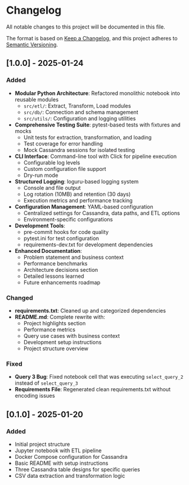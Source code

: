 # Changelog

All notable changes to this project will be documented in this file.

The format is based on [Keep a Changelog](https://keepachangelog.com/en/1.0.0/),
and this project adheres to [Semantic Versioning](https://semver.org/spec/v2.0.0.html).

## [1.0.0] - 2025-01-24

### Added
- **Modular Python Architecture**: Refactored monolithic notebook into reusable modules
  - `src/etl/`: Extract, Transform, Load modules
  - `src/db/`: Connection and schema management
  - `src/utils/`: Configuration and logging utilities
- **Comprehensive Testing Suite**: pytest-based tests with fixtures and mocks
  - Unit tests for extraction, transformation, and loading
  - Test coverage for error handling
  - Mock Cassandra sessions for isolated testing
- **CLI Interface**: Command-line tool with Click for pipeline execution
  - Configurable log levels
  - Custom configuration file support
  - Dry-run mode
- **Structured Logging**: loguru-based logging system
  - Console and file output
  - Log rotation (10MB) and retention (30 days)
  - Execution metrics and performance tracking
- **Configuration Management**: YAML-based configuration
  - Centralized settings for Cassandra, data paths, and ETL options
  - Environment-specific configurations
- **Development Tools**:
  - pre-commit hooks for code quality
  - pytest.ini for test configuration
  - requirements-dev.txt for development dependencies
- **Enhanced Documentation**:
  - Problem statement and business context
  - Performance benchmarks
  - Architecture decisions section
  - Detailed lessons learned
  - Future enhancements roadmap

### Changed
- **requirements.txt**: Cleaned up and categorized dependencies
- **README.md**: Complete rewrite with:
  - Project highlights section
  - Performance metrics
  - Query use cases with business context
  - Development setup instructions
  - Project structure overview

### Fixed
- **Query 3 Bug**: Fixed notebook cell that was executing `select_query_2` instead of `select_query_3`
- **Requirements File**: Regenerated clean requirements.txt without encoding issues

## [0.1.0] - 2025-01-20

### Added
- Initial project structure
- Jupyter notebook with ETL pipeline
- Docker Compose configuration for Cassandra
- Basic README with setup instructions
- Three Cassandra table designs for specific queries
- CSV data extraction and transformation logic
